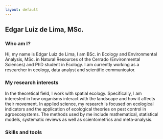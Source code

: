 ```yaml
---
layout: default
---
```


## Edgar Luiz de Lima, MSc.

### Who am I?
  Hi, my name is Edgar Luiz de Lima, I am BSc. in Ecology and Environmental Analysis, MSc. in Natural Resources of the Cerrado (Environmental Sciences) and PhD student in Ecology. 
  I am currently working as a researcher in ecology, data analyst and scientific communicator.

### My research interests

  In the theoretical field, I work with spatial ecology. Specifically, I am interested in how organisms interact with the landscape and how it affects their movement. In  applied 
science, my research is focused on ecological indicators and the application of ecological theories on pest control in agroecosystems. The methods used by me include mathematical,
statistical models, systematic reviews as well as scientometrics and meta-analysis.

### Skills and tools

